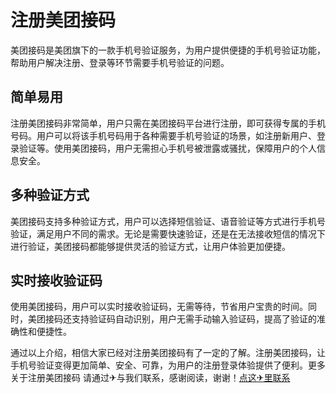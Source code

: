 # 注册美团接码

美团接码是美团旗下的一款手机号验证服务，为用户提供便捷的手机号验证功能，帮助用户解决注册、登录等环节需要手机号验证的问题。

## 简单易用

注册美团接码非常简单，用户只需在美团接码平台进行注册，即可获得专属的手机号码。用户可以将该手机号码用于各种需要手机号验证的场景，如注册新用户、登录验证等。使用美团接码，用户无需担心手机号被泄露或骚扰，保障用户的个人信息安全。

## 多种验证方式

美团接码支持多种验证方式，用户可以选择短信验证、语音验证等方式进行手机号验证，满足用户不同的需求。无论是需要快速验证，还是在无法接收短信的情况下进行验证，美团接码都能够提供灵活的验证方式，让用户体验更加便捷。

## 实时接收验证码

使用美团接码，用户可以实时接收验证码，无需等待，节省用户宝贵的时间。同时，美团接码还支持验证码自动识别，用户无需手动输入验证码，提高了验证的准确性和便捷性。

通过以上介绍，相信大家已经对注册美团接码有了一定的了解。注册美团接码，让手机号验证变得更加简单、安全、可靠，为用户的注册登录体验提供了便利。更多 关于注册美团接码 请通过✈与我们联系，感谢阅读，谢谢！[点这✈里联系](https://a.k02.cc)